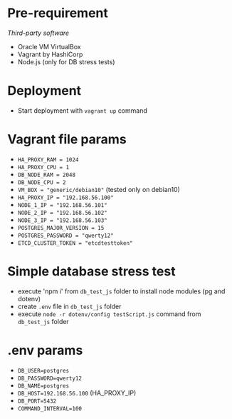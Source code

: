 # Pre-requirement
*Third-party software*
* Oracle VM VirtualBox
* Vagrant by HashiCorp
* Node.js (only for DB stress tests)

# Deployment
* Start deployment with `vagrant up` command

# Vagrant file params
* `HA_PROXY_RAM = 1024`
* `HA_PROXY_CPU = 1`
* `DB_NODE_RAM = 2048`
* `DB_NODE_CPU = 2`
* `VM_BOX = "generic/debian10"` (tested only on debian10)
* `HA_PROXY_IP = "192.168.56.100"`
* `NODE_1_IP = "192.168.56.101"`
* `NODE_2_IP = "192.168.56.102"`
* `NODE_3_IP = "192.168.56.103"`
* `POSTGRES_MAJOR_VERSION = 15`
* `POSTGRES_PASSWORD = "qwerty12"`
* `ETCD_CLUSTER_TOKEN = "etcdtesttoken"`

# Simple database stress test
* execute 'npm i' from `db_test_js` folder to install node modules (pg and dotenv)
* create `.env` file in `db_test_js` folder
* execute `node -r dotenv/config testScript.js` command from `db_test_js` folder

# .env params 
* `DB_USER=postgres`
* `DB_PASSWORD=qwerty12`
* `DB_NAME=postgres`
* `DB_HOST=192.168.56.100` (HA_PROXY_IP)
* `DB_PORT=5432`
* `COMMAND_INTERVAL=100`
